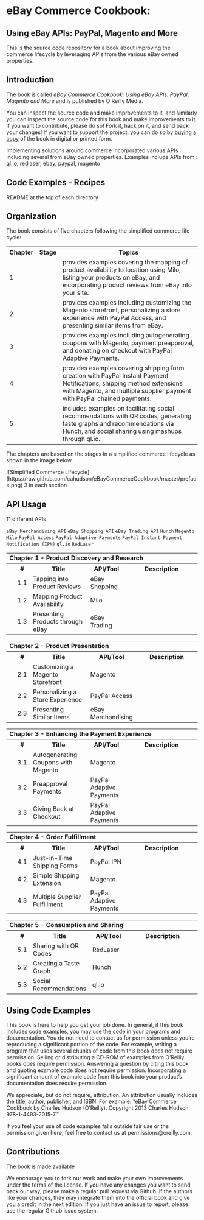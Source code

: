 <h1>eBay Commerce Cookbook:</h1>
<h2>Using eBay APIs: PayPal, Magento and More</h2>

<p>This is the source code repository for a book about improving the commerce lifecycle by leveraging APIs from the various eBay owned properties.

<h2>Introduction</h2>

<p>The book is called <em>eBay Commerce Cookbook: Using eBay APIs: PayPal, Magento and More</em> and is published by O’Reilly Media.

<p>You can inspect the source code and make improvements to it, and similarly you can inspect the source code for this book and make improvements to it. If you want to contribute, please do so! Fork it, hack on it, and send back your changes! If you want to support the project, you can do so by <a href="http://shop.oreilly.com/product/0636920023968.do" target="_blank" >buying a copy</a> of the book in digital or printed form.
<p>Implementing solutions around commerce incorporated various APIs including several from eBay owned properties. Examples include APIs from :
ql.io, redlaser, ebay, paypal, magento

<h2>Code Examples - Recipes</h2>
<p>README at the top of each directory

<h2>Organization</h2>
<p>The book consists of five chapters following the simplified commerce life cycle:
<table>
  <tr>
    <th>Chapter</th><th>Stage</th><th>Topics</th>
  </tr>
  <tr>
    <td>1</td><td></td><td>provides examples covering the mapping of product availability to location
using Milo, listing your products on eBay, and incorporating product reviews
from eBay into your site.</td>
  </tr>
  <tr>
    <td>2</td><td></td><td>provides examples including customizing the Magento storefront, personalizing
a store experience with PayPal Access, and presenting similar items from
eBay.</td>
  </tr>
  <tr>
    <td>3</td><td></td><td>provides examples including autogenerating coupons with Magento,
payment preapproval, and donating on checkout with PayPal Adaptive Payments.</td>
  </tr>
  <tr>
    <td>4</td><td></td><td>provides examples covering shipping form creation with PayPal Instant
Payment Notifications, shipping method extensions with Magento, and multiple
supplier payment with PayPal chained payments.</td>
  </tr>
  <tr>
    <td>5</td><td></td><td>includes examples on facilitating social recommendations with QR
codes, generating taste graphs and recommendations via Hunch, and social sharing
using mashups through ql.io.</td>
  </tr>
</table>
<p>The chapters are based on the stages in a simplified commerce lifecycle as shown in the image below.
<p>![Simplified Commerce Lifecycle](https://raw.github.com/cahudson/eBayCommerceCookbook/master/preface.png)
3 in each section

<h2>API Usage</h2>
11 different APIs
<p>
<code>eBay Merchandising API</code>
<code>eBay Shopping API</code>
<code>eBay Trading API</code>
<code>Hunch</code></dt>
<code>Magento</code>
<code>Milo</code>
<code>PayPal Access</code>
<code>PayPal Adaptive Payments</code>
<code>PayPal Instant Payment Notification (IPN)</code>
<code>ql.io</code>
<code>RedLaser</code>

<table width="100%">
  <tr>
    <td colspan="5"><span style="font-weight:bold;">Chapter 1 - Product Discovery and Research</h3></td>
  </tr>
  <th rowspan="4" width="5">&nbsp;</th><th width="15">#</th><th width="30%">Title</th><th width="20%">API/Tool</th><th>Description</th>
  <tr>
    <td>1.1</td><td>Tapping into Product Reviews</td><td>eBay Shopping</td><td></td>
  </tr>
  <tr>
    <td>1.2</td><td>Mapping Product Availability</td><td>Milo</td><td></td>
  </tr>
  <tr>
    <td>1.3</td><td>Presenting Products through eBay</td><td>eBay Trading</td><td></td>
  </tr>
</table>

<table width="100%">
  <tr>
    <td colspan="5"><span style="font-weight:bold;">Chapter 2 - Product Presentation</h3></td>
  </tr>
  <th rowspan="4" width="5">&nbsp;</th><th width="15">#</th><th width="30%">Title</th><th width="20%">API/Tool</th><th>Description</th>
  <tr>
    <td>2.1</td><td>Customizing a Magento Storefront</td><td>Magento</td><td></td>
  </tr>
  <tr>
    <td>2.2</td><td>Personalizing a Store Experience</td><td>PayPal Access</td><td></td>
  </tr>
  <tr>
    <td>2.3</td><td>Presenting Similar Items</td><td>eBay Merchandising</td><td></td>
  </tr>
</table>

<table width="100%">
  <tr>
    <td colspan="5"><span style="font-weight:bold;">Chapter 3 - Enhancing the Payment Experience</h3></td>
  </tr>
  <th rowspan="4" width="5">&nbsp;</th><th width="15">#</th><th width="30%">Title</th><th width="20%">API/Tool</th><th>Description</th>
  <tr>
    <td>3.1</td><td>Autogenerating Coupons with Magento</td><td>Magento</td><td></td>
  </tr>
  <tr>
    <td>3.2</td><td>Preapproval Payments</td><td>PayPal Adaptive Payments</td><td></td>
  </tr>
  <tr>
    <td>3.3</td><td>Giving Back at Checkout</td><td>PayPal Adaptive Payments</td><td></td>
  </tr>
</table>

<table width="100%">
  <tr>
    <td colspan="5"><span style="font-weight:bold;">Chapter 4 - Order Fulfillment</h3></td>
  </tr>
  <th rowspan="4" width="5">&nbsp;</th><th width="15">#</th><th width="30%">Title</th><th width="20%">API/Tool</th><th>Description</th>
  <tr>
    <td>4.1</td><td>Just-in-Time Shipping Forms</td><td>PayPal IPN</td><td></td>
  </tr>
  <tr>
    <td>4.2</td><td>Simple Shipping Extension</td><td>Magento</td><td></td>
  </tr>
  <tr>
    <td>4.3</td><td>Multiple Supplier Fulfillment</td><td>PayPal Adaptive Payments</td><td></td>
  </tr>
</table>

<table width="100%">
  <tr>
    <td colspan="5"><span style="font-weight:bold;">Chapter 5 - Consumption and Sharing</h3></td>
  </tr>
  <th rowspan="4" width="5">&nbsp;</th><th width="15">#</th><th width="30%">Title</th><th width="20%">API/Tool</th><th>Description</th>
  <tr>
    <td>5.1</td><td>Sharing with QR Codes</td><td>RedLaser</td><td></td>
  </tr>
  <tr>
    <td>5.2</td><td>Creating a Taste Graph</td><td>Hunch</td><td></td>
  </tr>
  <tr>
    <td>5.3</td><td>Social Recommendations</td><td>ql.io</td><td></td>
  </tr>
</table>

<h2>Using Code Examples</h2>
<p>This book is here to help you get your job done. In general, if this book includes code examples, you may use the code in your programs and documentation. You do not need to contact us for permission unless you’re reproducing a significant portion of the code. For example, writing a program that uses several chunks of code from this book does not require permission. Selling or distributing a CD-ROM of examples from O’Reilly books does require permission. Answering a question by citing this book and quoting example code does not require permission. Incorporating a significant amount of example code from this book into your product’s documentation does require permission.
<p>We appreciate, but do not require, attribution. An attribution usually includes the title, author, publisher, and ISBN. For example: “eBay Commerce Cookbook by Charles Hudson (O’Reilly). Copyright 2013 Charles Hudson, 978-1-4493-2015-7.”
<p>If you feel your use of code examples falls outside fair use or the permission given here, feel free to contact us at permissions@oreilly.com.

<h2>Contributions</h2>

<p>The book is made available

<p>We encourage you to fork our work and make your own improvements under the terms of the license. If you have any changes you want to send back our way, please make a regular pull request via Github. If the authors like your changes, they may integrate them into the official book and give you a credit in the next edition. If you just have an issue to report, please use the regular Github issue system.
